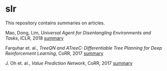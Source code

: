 # slr
This repository contains summaries on articles.

Mao, Dong, Lim, *Universal Agent for Disentangling Environments and Tasks*, ICLR, 2018 [summary](articel/artc1.md) <br/>

Farquhar et. al., *TreeQN and ATreeC: Differentiable Tree Planning for Deep Reinforcement Learning*, CoRR, 2017 [summary](articel/artc2.md) <br/>

J. Oh et. al., *Value Prediction Network*, CoRR, 2017 [summary](articel/artc3.md)
